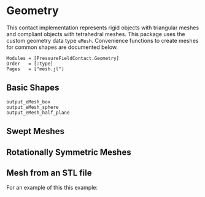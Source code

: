 # Geometry

This contact implementation represents rigid objects with triangular meshes and compliant objects with tetrahedral meshes.
This package uses the custom geometry data type `eMesh`.
Convenience functions to create meshes for common shapes are documented below.

```@autodocs
Modules = [PressureFieldContact.Geometry]
Order   = [:type]
Pages   = ["mesh.jl"]
```

## Basic Shapes

```@docs
output_eMesh_box
output_eMesh_sphere
output_eMesh_half_plane
```

## Swept Meshes



## Rotationally Symmetric Meshes



## Mesh from an STL file

For an example of this this example:
